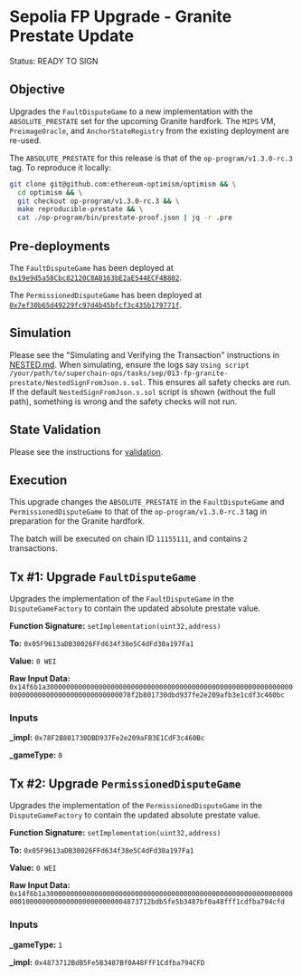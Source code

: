 # Sepolia FP Upgrade - Granite Prestate Update

Status: READY TO SIGN

## Objective

Upgrades the `FaultDisputeGame` to a new implementation with the `ABSOLUTE_PRESTATE` set for the upcoming Granite
hardfork. The `MIPS` VM, `PreimageOracle`, and `AnchorStateRegistry` from the existing deployment are re-used.

The `ABSOLUTE_PRESTATE` for this release is that of the `op-program/v1.3.0-rc.3` tag. To reproduce it locally:

```sh
git clone git@github.com:ethereum-optimism/optimism && \
  cd optimism && \
  git checkout op-program/v1.3.0-rc.3 && \
  make reproducible-prestate && \
  cat ./op-program/bin/prestate-proof.json | jq -r .pre
```

## Pre-deployments

The `FaultDisputeGame` has been deployed at [`0x19e9d5a58Cbc82120C8AB163bE2aE544ECF4B802`](https://sepolia.etherscan.io/address/0x19e9d5a58cbc82120c8ab163be2ae544ecf4b802).

The `PermissionedDisputeGame` has been deployed at [`0x7ef30b65d49229fc97d4b45bfcf3c435b179771f`](https://sepolia.etherscan.io/address/0x7ef30b65d49229fc97d4b45bfcf3c435b179771f).

## Simulation

Please see the "Simulating and Verifying the Transaction" instructions in [NESTED.md](../../../NESTED.md).
When simulating, ensure the logs say `Using script /your/path/to/superchain-ops/tasks/sep/013-fp-granite-prestate/NestedSignFromJson.s.sol`.
This ensures all safety checks are run. If the default `NestedSignFromJson.s.sol` script is shown (without the full path), something is wrong and the safety checks will not run.

## State Validation

Please see the instructions for [validation](./VALIDATION.md).

## Execution

This upgrade changes the `ABSOLUTE_PRESTATE` in the `FaultDisputeGame` and `PermissionedDisputeGame` to that of the `op-program/v1.3.0-rc.3` tag in preparation for the Granite hardfork.

The batch will be executed on chain ID `11155111`, and contains `2` transactions.

## Tx #1: Upgrade `FaultDisputeGame`

Upgrades the implementation of the `FaultDisputeGame` in the `DisputeGameFactory` to contain the updated absolute prestate value.

**Function Signature:** `setImplementation(uint32,address)`

**To:** `0x05F9613aDB30026FFd634f38e5C4dFd30a197Fa1`

**Value:** `0 WEI`

**Raw Input Data:** `0x14f6b1a3000000000000000000000000000000000000000000000000000000000000000000000000000000000000000078f2b801730dbd937fe2e209afb3e1cdf3c460bc`

### Inputs

**\_impl:** `0x78F2B801730DBD937Fe2e209aFB3E1CdF3c460Bc`

**\_gameType:** `0`

## Tx #2: Upgrade `PermissionedDisputeGame`

Upgrades the implementation of the `PermissionedDisputeGame` in the `DisputeGameFactory` to contain the updated absolute prestate value.

**Function Signature:** `setImplementation(uint32,address)`

**To:** `0x05F9613aDB30026FFd634f38e5C4dFd30a197Fa1`

**Value:** `0 WEI`

**Raw Input Data:** `0x14f6b1a300000000000000000000000000000000000000000000000000000000000000010000000000000000000000004873712bdb5fe5b3487bf0a48fff1cdfba794cfd`

### Inputs

**\_gameType:** `1`

**\_impl:** `0x4873712BdB5Fe5B3487Bf0A48FfF1Cdfba794CFD`
